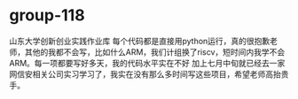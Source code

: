 # group-118
山东大学创新创业实践作业库
每个代码都是直接用python运行，真的很抱歉老师，其他的我都不会写，比如什么ARM，我们计组换了riscv，短时间内我学不会ARM。每一项都要写好多天，我的代码水平实在不好
加上七月中旬就已经去一家网信安相关公司实习学习了，我实在没有那么多时间写这些项目，希望老师高抬贵手。
